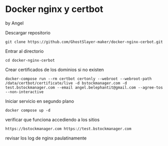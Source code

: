 
# Docker nginx y certbot
by Angel

Descargar repositorio
```
git clone https://github.com/GhostSlayer-maker/docker-nginx-cerbot.git
```

Entrar al directorio
```
cd docker-nginx-cerbot
```

Crear certificados de los dominios si no existen
```
docker-compose run --rm certbot certonly --webroot --webroot-path /data/certbot/certificate/live -d bstockmanager.com -d test.bstockmanager.com --email angel.belephantit@gmail.com --agree-tos --non-interactive
```

Iniciar servicio en segundo plano
```
docker compose up -d
```

verificar que funciona accediendo a los sitios
```
https://bstockmanager.com https://test.bstockmanager.com
```

revisar los log de nginx paulatinamente
